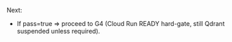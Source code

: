 Next:
- If pass=true ⇒ proceed to G4 (Cloud Run READY hard-gate, still Qdrant suspended unless required).
